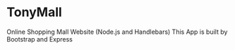 # TonyMall
Online Shopping Mall Website (Node.js and Handlebars)
This App is built by Bootstrap and Express
